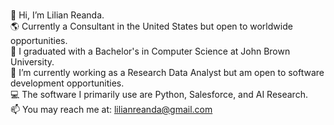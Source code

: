 ### 
👋 Hi, I’m Lilian Reanda.
<br>🌎 Currently a Consultant in the United States but open to worldwide opportunities.<br>
👀 I graduated with a Bachelor's in Computer Science at John Brown University.<br>
🌱 I’m currently working as a Research Data Analyst but am open to software development opportunities.<br>
💻 The software I primarily use are Python, Salesforce, and AI Research.<br>
📫 You may reach me at: lilianreanda@gmail.com<br>

<!--
**LilianReanda/lilianreanda** is a ✨ _special_ ✨ repository because its `README.md` (this file) appears on your GitHub profile.

-->

